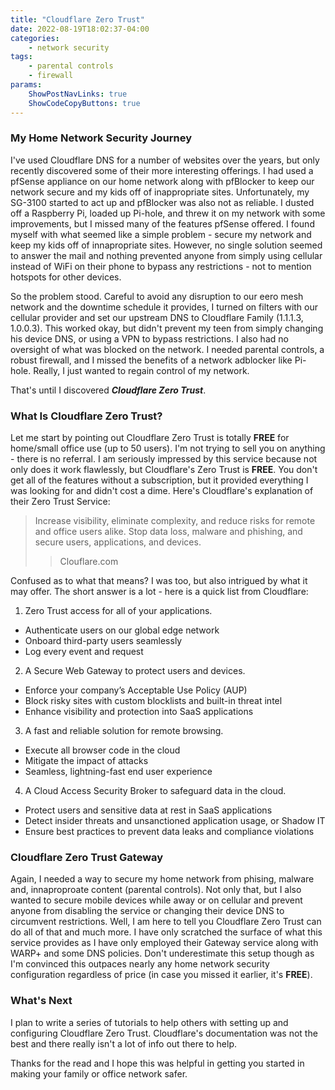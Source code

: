 ```yaml
---
title: "Cloudflare Zero Trust"
date: 2022-08-19T18:02:37-04:00
categories: 
    - network security
tags:
    - parental controls
    - firewall
params:
    ShowPostNavLinks: true
    ShowCodeCopyButtons: true
---
```


### My Home Network Security Journey

I've used Cloudflare DNS for a number of websites over the years, but only recently discovered some of their more interesting offerings. I had used a pfSense appliance on our home network along with pfBlocker to keep our network secure and my kids off of inappropriate sites. Unfortunately, my SG-3100 started to act up and pfBlocker was also not as reliable. I dusted off a Raspberry Pi, loaded up Pi-hole, and threw it on my network with some improvements, but I missed many of the features pfSense offered. I found myself with what seemed like a simple problem - secure my network and keep my kids off of innapropriate sites. However, no single solution seemed to answer the mail and nothing prevented anyone from simply using cellular instead of WiFi on their phone to bypass any restrictions - not to mention hotspots for other devices. 

So the problem stood. Careful to avoid any disruption to our eero mesh network and the downtime schedule it provides, I turned on filters with our cellular provider and set our upstream DNS to Cloudflare Family (1.1.1.3, 1.0.0.3). This worked okay, but didn't prevent my teen from simply changing his device DNS, or using a VPN to bypass restrictions. I also had no oversight of what was blocked on the network. I needed parental controls, a robust firewall, and I missed the benefits of a network adblocker like Pi-hole. Really, I just wanted to regain control of my network. 

That's until I discovered ***Cloudflare Zero Trust***.

### What Is Cloudflare Zero Trust?

Let me start by pointing out Cloudflare Zero Trust is totally **FREE** for home/small office use (up to 50 users). I'm not trying to sell you on anything - there is no referral. I am seriously impressed by this service because not only does it work flawlessly, but Cloudflare's Zero Trust is **FREE**. You don't get all of the features without a subscription, but it provided everything I was looking for and didn't cost a dime. Here's Cloudflare's explanation of their Zero Trust Service:   

>Increase visibility, eliminate complexity, and reduce risks for remote and office users alike. Stop data loss, malware and phishing, and secure users, applications, and devices.
>>Clouflare.com

Confused as to what that means? I was too, but also intrigued by what it may offer. The short answer is a lot - here is a quick list from Cloudflare:

1) Zero Trust access for all of your applications.

- Authenticate users on our global edge network
- Onboard third-party users seamlessly
- Log every event and request

2) A Secure Web Gateway to protect users and devices.

- Enforce your company’s Acceptable Use Policy (AUP)
- Block risky sites with custom blocklists and built-in threat intel
- Enhance visibility and protection into SaaS applications

3) A fast and reliable solution for remote browsing.

- Execute all browser code in the cloud
- Mitigate the impact of attacks
- Seamless, lightning-fast end user experience

4) A Cloud Access Security Broker to safeguard data in the cloud.

- Protect users and sensitive data at rest in SaaS applications
- Detect insider threats and unsanctioned application usage, or Shadow IT
- Ensure best practices to prevent data leaks and compliance violations 

### Cloudflare Zero Trust Gateway

Again, I needed a way to secure my home network from phising, malware and, innaproproate content (parental controls). Not only that, but I also wanted to secure mobile devices while away or on cellular and prevent anyone from disabling the service or changing their device DNS to circumvent restrictions. Well, I am here to tell you Cloudflare Zero Trust can do all of that and much more. I have only scratched the surface of what this service provides as I have only employed their Gateway service along with WARP+ and some DNS policies. Don't underestimate this setup though as I'm convinced this outpaces nearly any home network security configuration regardless of price (in case you missed it earlier, it's **FREE**).

### What's Next

I plan to write a series of tutorials to help others with setting up and configuring Cloudflare Zero Trust. Cloudflare's documentation was not the best and there really isn't a lot of info out there to help.

Thanks for the read and I hope this was helpful in getting you started in making your family or office network safer.   
